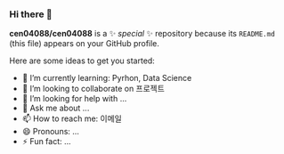 ### Hi there 👋


**cen04088/cen04088** is a ✨ _special_ ✨ repository because its `README.md` (this file) appears on your GitHub profile.

Here are some ideas to get you started:

- 🌱 I’m currently learning: Pyrhon, Data Science
- 👯 I’m looking to collaborate on 프로젝트
- 🤔 I’m looking for help with ...
- 💬 Ask me about ...
- 📫 How to reach me: 이메일
- 😄 Pronouns: ...
- ⚡ Fun fact: ...

